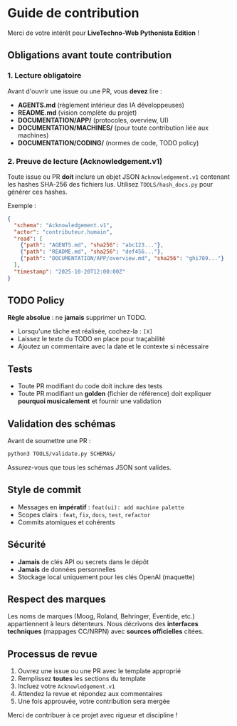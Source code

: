 # Guide de contribution

Merci de votre intérêt pour **LiveTechno-Web Pythonista Edition** !

## Obligations avant toute contribution

### 1. Lecture obligatoire

Avant d'ouvrir une issue ou une PR, vous **devez** lire :

- **AGENTS.md** (règlement intérieur des IA développeuses)
- **README.md** (vision complète du projet)
- **DOCUMENTATION/APP/** (protocoles, overview, UI)
- **DOCUMENTATION/MACHINES/** (pour toute contribution liée aux machines)
- **DOCUMENTATION/CODING/** (normes de code, TODO policy)

### 2. Preuve de lecture (Acknowledgement.v1)

Toute issue ou PR **doit** inclure un objet JSON `Acknowledgement.v1` contenant les hashes SHA-256 des fichiers lus. Utilisez `TOOLS/hash_docs.py` pour générer ces hashes.

Exemple :

```json
{
  "schema": "Acknowledgement.v1",
  "actor": "contributeur.humain",
  "read": [
    {"path": "AGENTS.md", "sha256": "abc123..."},
    {"path": "README.md", "sha256": "def456..."},
    {"path": "DOCUMENTATION/APP/overview.md", "sha256": "ghi789..."}
  ],
  "timestamp": "2025-10-20T12:00:00Z"
}
```

## TODO Policy

**Règle absolue** : ne **jamais** supprimer un TODO.

- Lorsqu'une tâche est réalisée, cochez-la : `[X]`
- Laissez le texte du TODO en place pour traçabilité
- Ajoutez un commentaire avec la date et le contexte si nécessaire

## Tests

- Toute PR modifiant du code doit inclure des tests
- Toute PR modifiant un **golden** (fichier de référence) doit expliquer **pourquoi musicalement** et fournir une validation

## Validation des schémas

Avant de soumettre une PR :

```bash
python3 TOOLS/validate.py SCHEMAS/
```

Assurez-vous que tous les schémas JSON sont valides.

## Style de commit

- Messages en **impératif** : `feat(ui): add machine palette`
- Scopes clairs : `feat`, `fix`, `docs`, `test`, `refactor`
- Commits atomiques et cohérents

## Sécurité

- **Jamais** de clés API ou secrets dans le dépôt
- **Jamais** de données personnelles
- Stockage local uniquement pour les clés OpenAI (maquette)

## Respect des marques

Les noms de marques (Moog, Roland, Behringer, Eventide, etc.) appartiennent à leurs détenteurs. Nous décrivons des **interfaces techniques** (mappages CC/NRPN) avec **sources officielles** citées.

## Processus de revue

1. Ouvrez une issue ou une PR avec le template approprié
2. Remplissez **toutes** les sections du template
3. Incluez votre `Acknowledgement.v1`
4. Attendez la revue et répondez aux commentaires
5. Une fois approuvée, votre contribution sera mergée

Merci de contribuer à ce projet avec rigueur et discipline !

